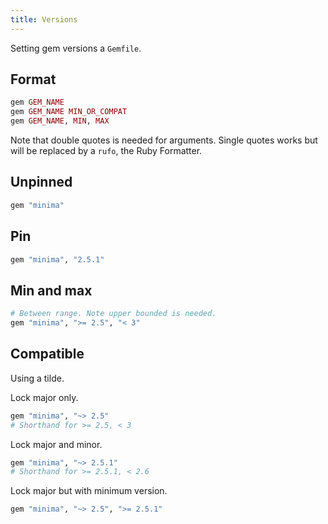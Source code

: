 ```yaml
---
title: Versions
---
```


Setting gem versions a `Gemfile`.

## Format

```ruby
gem GEM_NAME
gem GEM_NAME MIN_OR_COMPAT
gem GEM_NAME, MIN, MAX
```

Note that double quotes is needed for arguments. Single quotes works but will be replaced by a `rufo`, the Ruby Formatter.


## Unpinned

```ruby
gem "minima"
```


## Pin

```ruby
gem "minima", "2.5.1"
```

## Min and max

```ruby
# Between range. Note upper bounded is needed.
gem "minima", ">= 2.5", "< 3"
```

## Compatible

Using a tilde.

Lock major only.

```ruby
gem "minima", "~> 2.5"
# Shorthand for >= 2.5, < 3
```

Lock major and minor.

```ruby
gem "minima", "~> 2.5.1"
# Shorthand for >= 2.5.1, < 2.6
```

Lock major but with minimum version.

```ruby
gem "minima", "~> 2.5", ">= 2.5.1"
```
